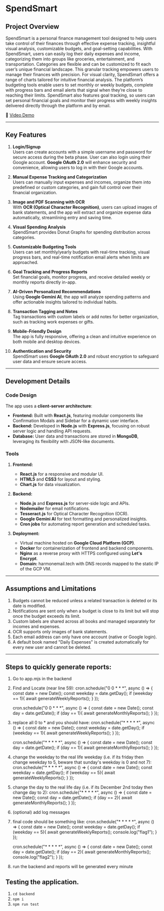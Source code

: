 # SpendSmart

## Project Overview

SpendSmart is a personal finance management tool designed to help users take control of their finances through effective expense tracking, insightful visual analysis, customizable budgets, and goal-setting capabilities.
With SpendSmart, users can easily log their daily expenses and income, categorizing them into groups like groceries, entertainment, and transportation. Categories are flexible and can be customized to fit each user’s unique financial landscape. This granular tracking empowers users to manage their finances with precision. For visual clarity, SpendSmart offers a range of charts tailored for intuitive financial analysis. The platform’s budgeting tools enable users to set monthly or weekly budgets, complete with progress bars and email alerts that signal when they’re close to reaching their limits. SpendSmart also features goal tracking, so users can set personal financial goals and monitor their progress with weekly insights delivered directly through the platform and by email.

:eyes: [Video Demo](https://www.youtube.com/watch?v=hFnwin-n6Uo)

---

## Key Features

1. **Login/Signup**  
   Users can create accounts with a simple username and password for secure access during the beta phase. User can also login using their Google account. **Google OAuth 2.0** will enhance security and convenience, allowing users to log in with their Google accounts.

2. **Manual Expense Tracking and Categorization**  
   Users can manually input expenses and incomes, organize them into predefined or custom categories, and gain full control over their financial organization.

3. **Image and PDF Scanning with OCR**  
   With **OCR (Optical Character Recognition)**, users can upload images of bank statements, and the app will extract and organize expense data automatically, streamlining entry and saving time.

4. **Visual Spending Analysis**  
   SpendSmart provides Donut Graphs for spending distribution across categories.

5. **Customizable Budgeting Tools**  
   Users can set monthly/yearly budgets with real-time tracking, visual progress bars, and real-time notification email alerts when limits are approached.

6. **Goal Tracking and Progress Reports**  
   Set financial goals, monitor progress, and receive detailed weekly or monthly reports directly in-app.

7. **AI-Driven Personalized Recommendations**   
   Using **Google Gemini AI**, the app will analyze spending patterns and offer actionable insights tailored to individual habits.

8. **Transaction Tagging and Notes**  
   Tag transactions with custom labels or add notes for better organization, such as tracking work expenses or gifts.

9. **Mobile-Friendly Design**  
    The app is fully responsive, offering a clean and intuitive experience on both mobile and desktop devices.

10. **Authentication and Security**  
    SpendSmart uses **Google OAuth 2.0** and robust encryption to safeguard user data and ensure secure access.


---

## Development Details

### Code Design

The app uses a **client-server architecture**:
- **Frontend:** Built with **React.js**, featuring modular components like Confirmation Modals and Sidebar for a dynamic user interface.
- **Backend:** Developed in **Node.js** with **Express.js**, focusing on robust server logic and handling API requests.
- **Database:** User data and transactions are stored in **MongoDB**, leveraging its flexibility with JSON-like documents.

### Tools

1. **Frontend:**
   - **React.js** for a responsive and modular UI.
   - **HTML5** and **CSS3** for layout and styling.
   - **Chart.js** for data visualization.

2. **Backend:**
   - **Node.js** and **Express.js** for server-side logic and APIs.
   - **Nodemailer** for email notifications.
   - **Tesseract.js** for Optical Character Recognition (OCR).
   - **Google Gemini AI** for text formatting and personalized insights.
   - **Cron jobs** for automating report generation and scheduled tasks.

3. **Deployment:**
   - Virtual machine hosted on **Google Cloud Platform (GCP)**.
   - **Docker** for containerization of frontend and backend components.
   - **Nginx** as a reverse proxy with HTTPS configured using **Let's Encrypt**.
   - **Domain:** harmonemail.tech with DNS records mapped to the static IP of the GCP VM.


---

## Assumptions and Limitations

1. Budgets cannot be reduced unless a related transaction is deleted or its date is modified.
2. Notifications are sent only when a budget is close to its limit but will stop once the budget exceeds its limit.
3. Custom labels are shared across all books and managed separately for incomes and expenses.
4. OCR supports only images of bank statements.
5. Each email address can only have one account (native or Google login).
6. A default book named "Daily Expenses" is created automatically for every new user and cannot be deleted.

---

## Steps to quickly generate reports:

1. Go to app.mjs in the backend

2. Find and Locate (near line 59): 
    cron.schedule("0 0 * * *", async () => {
        const date = new Date();
        const weekday = date.getDay();
        if (weekday == 1){
            await generateWeeklyReports();
        }
    });

    cron.schedule("0 0 * * *", async () => {
        const date = new Date();
        const day = date.getDate();
        if (day == 1){
            await generateMonthlyReports();
        }
    });

3. replace all 0 to * and you should have:
    cron.schedule("* * * * *", async () => {
        const date = new Date();
        const weekday = date.getDay();
        if (weekday == 1){
            await generateWeeklyReports();
        }
    });

    cron.schedule("* * * * *", async () => {
        const date = new Date();
        const day = date.getDate();
        if (day == 1){
            await generateMonthlyReports();
        }
    });
    
4. change the weekday to the real life weekday (i.e. if its friday then change weekday to 5, beware that sunday's weekday is 0 and not 7):
    cron.schedule("* * * * *", async () => {
        const date = new Date();
        const weekday = date.getDay();
        if (weekday == 5){
            await generateWeeklyReports();
        }
    });

5. change the day to the real life day (i.e. if its December 2nd today then change day to 2):
    cron.schedule("* * * * *", async () => {
        const date = new Date();
        const day = date.getDate();
        if (day == 2){
            await generateMonthlyReports();
        }
    });

6. (optional) add log messages

7. final code should be something like:
    cron.schedule("* * * * *", async () => {
        const date = new Date();
        const weekday = date.getDay();
        if (weekday == 5){
            await generateWeeklyReports();
            console.log("flag1");
        }
    });

    cron.schedule("* * * * *", async () => {
        const date = new Date();
        const day = date.getDate();
        if (day == 2){
            await generateMonthlyReports();
            console.log("flag2");
        }
    });
    
8. run the backend and reports will be generated every minute

## Testing the application.

1. `cd backend`
2. `npm i`
3. `npm run test`


